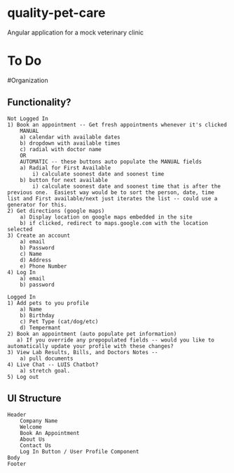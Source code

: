 # quality-pet-care
Angular application for a mock veterinary clinic

# To Do

#Organization

## Functionality?
    Not Logged In
    1) Book an appointment -- Get fresh appointments whenever it's clicked
        MANUAL
        a) calendar with available dates
        b) dropdown with available times
        c) radial with doctor name
        OR
        AUTOMATIC -- these buttons auto populate the MANUAL fields
        a) Radial for First Available
            i) calculate soonest date and soonest time
        b) button for next available
            i) calculate soonest date and soonest time that is after the previous one.  Easiest way would be to sort the person, date, time list and First available/next just iterates the list -- could use a generator for this.
    2) Get directions (google maps)
        a) Display location on google maps embedded in the site
        b) if clicked, redirect to maps.google.com with the location selected
    3) Create an account
        a) email
        b) Password
        c) Name 
        d) Address
        e) Phone Number
    4) Log In
        a) email
        b) password

    Logged In
    1) Add pets to you profile
        a) Name
        b) Birthday
        c) Pet Type (cat/dog/etc)
        d) Tempermant
    2) Book an appointment (auto populate pet information)
       a) If you override any prepopulated fields -- would you like to automatically update your profile with these changes?
    3) View Lab Results, Bills, and Doctors Notes -- 
        a) pull documents
    4) Live Chat -- LUIS Chatbot?
        a) stretch goal.
    5) Log out

## UI Structure
    Header
        Company Name
        Welcome
        Book An Appointment 
        About Us
        Contact Us
        Log In Button / User Profile Component
    Body
    Footer
